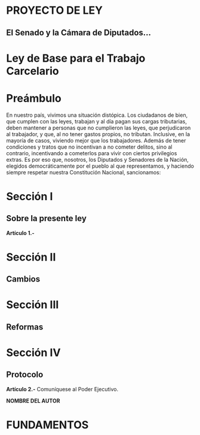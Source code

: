 <!--
A tener en cuenta:
	- Esta ley es presentada como iniciativa popular. POR LO QUE NO PUEDE REFORMAR:
		- la Constitución
		- materia penal
		- materia tributaria
		- materia presupuestaria
		- tratados internacionales
	- Leer el archivo CONTRIBUCION.md antes de modificar algo.
	- Al ser un proyecto de ley, debe ser escrito como lo que es, una ley. No hablar a futuro o con posibilidad de que se apruebe. Imagínese que usted es un dictador que está decretando los cambios siguiendo lo antes escrito.
	- Para mantener un orden, no introduciremos epígrafes.
-->
# PROYECTO DE LEY
## El Senado y la Cámara de Diputados...

# Ley de Base para el Trabajo Carcelario
# Preámbulo
En nuestro país, vivimos una situación distópica. Los ciudadanos de bien, que cumplen con las leyes, trabajan y al día pagan sus cargas tributarias, deben mantener a personas que no cumplieron las leyes, que perjudicaron al trabajador, y que, al no tener gastos propios, no tributan. Inclusive, en la mayoría de casos, viviendo mejor que los trabajadores. Además de tener condiciones y tratos que no incentivan a no cometer delitos, sino al contrario, incentivando a cometerlos para vivir con ciertos privilegios extras.
Es por eso que, nosotros, los Diputados y Senadores de la Nación, elegidos democráticamente por el pueblo al que representamos, y haciendo siempre respetar nuestra Constitución Nacional, sancionamos:

# Sección I
## Sobre la presente ley
**Artículo 1.-** 

# Sección II
## Cambios

# Sección III
## Reformas

# Sección IV
## Protocolo
**Artículo 2.-** Comuníquese al Poder Ejecutivo.

**NOMBRE DEL AUTOR**

# FUNDAMENTOS

